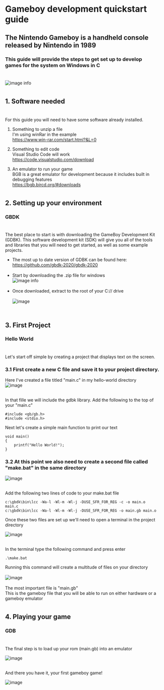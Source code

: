 # Gameboy development quickstart guide

## The Nintendo Gameboy is a handheld console released by Nintendo in 1989
### This guide will provide the steps to get set up to develop games for the system on Windows in C
#
![image info](gameboy.png)
#
## 1. Software needed
#
For this guide you will need to have some software already installed.
1. Something to unzip a file<br>
I'm using winRar in the example<br>
https://www.win-rar.com/start.html?&L=0

2. Something to edit code<br>
Visual Studio Code will work<br>
https://code.visualstudio.com/download

3. An emulator to run your game<br>
BGB is a great emulator for development because it includes built in debugging features<br>
https://bgb.bircd.org/#downloads<br>

#
## 2. Setting up your environment
### GBDK
#
The best place to start is with downloading the GameBoy Development Kit (GDBK).
This software development kit (SDK) will give you all of the tools and libraries that you will need to get started, as well as some example projects.
* The most up to date version of GDBK can be found here:<br>
https://github.com/gbdk-2020/gbdk-2020<br><br>
* Start by downloading the .zip file for windows<br>
![image info](sdk-download.png)<br><BR>
* Once downloaded, extract to the root of your C:// drive<br><br>
![image](extract.png)<br><br>

#
## 3. First Project
### Hello World
#
Let's start off simple by creating a project that displays text on the screen.

### 3.1 First create a new C file and save it to your project directory.<br>
Here I've created a file titled "main.c" in my hello-world directory<br>
![image](main.png)<br><br>

In that fille we will include the gdbk library. 
Add the following to the top of your "main.c"<br>
```
#include <gb/gb.h>
#include <stdio.h>
```
 Next let's create a simple main function to print our text<br>
```
void main() 
{
    printf("Hello World!");
}
```
### 3.2 At this point we also need to create a second file called "make.bat" in the same directory<br>
![image](make.png)<br><br>

Add the following two lines of code to your make.bat file<br>

```
c:\gbdk\bin\lcc -Wa-l -Wl-m -Wl-j -DUSE_SFR_FOR_REG -c -o main.o main.c
c:\gbdk\bin\lcc -Wa-l -Wl-m -Wl-j -DUSE_SFR_FOR_REG -o main.gb main.o
```

Once these two files are set up we'll need to open a terminal in the project directory

![image](terminal.png)<br><br>

In the terminal type the following command and press enter
```
.\make.bat
```
Running this command will create a multitude of files on your directory<br><br>
![image](files.png)<br><br>
The most important file is "main.gb"<br>
This is the gameboy file that you will be able to run on either hardware or a gameboy emulator

#
## 4. Playing your game
### GDB
#
The final step is to load up your rom (main.gb) into an emulator

![image](openrom.png)<br><br>

And there you have it, your first gameboy game!

![image](hello.png)
